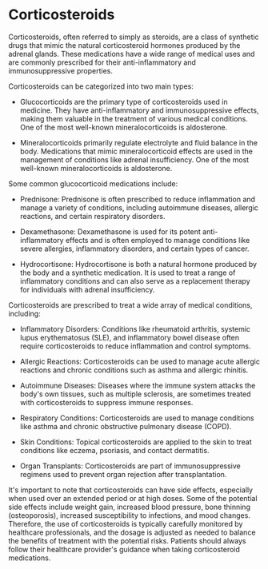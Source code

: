 # Corticosteroids

Corticosteroids, often referred to simply as steroids, are a class of synthetic drugs that mimic the natural corticosteroid hormones produced by the adrenal glands. These medications have a wide range of medical uses and are commonly prescribed for their anti-inflammatory and immunosuppressive properties. 

Corticosteroids can be categorized into two main types:

* Glucocorticoids are the primary type of corticosteroids used in medicine. They have anti-inflammatory and immunosuppressive effects, making them valuable in the treatment of various medical conditions. 
 One of the most well-known mineralocorticoids is aldosterone. 

* Mineralocorticoids primarily regulate electrolyte and fluid balance in the body. Medications that mimic mineralocorticoid effects are used in the management of conditions like adrenal insufficiency. One of the most well-known mineralocorticoids is aldosterone. 

Some common glucocorticoid medications include:

* Prednisone: Prednisone is often prescribed to reduce inflammation and manage a variety of conditions, including autoimmune diseases, allergic reactions, and certain respiratory disorders.

* Dexamethasone: Dexamethasone is used for its potent anti-inflammatory effects and is often employed to manage conditions like severe allergies, inflammatory disorders, and certain types of cancer.

* Hydrocortisone: Hydrocortisone is both a natural hormone produced by the body and a synthetic medication. It is used to treat a range of inflammatory conditions and can also serve as a replacement therapy for individuals with adrenal insufficiency.

Corticosteroids are prescribed to treat a wide array of medical conditions, including:

* Inflammatory Disorders: Conditions like rheumatoid arthritis, systemic lupus erythematosus (SLE), and inflammatory bowel disease often require corticosteroids to reduce inflammation and control symptoms.

* Allergic Reactions: Corticosteroids can be used to manage acute allergic reactions and chronic conditions such as asthma and allergic rhinitis.

* Autoimmune Diseases: Diseases where the immune system attacks the body's own tissues, such as multiple sclerosis, are sometimes treated with corticosteroids to suppress immune responses.

* Respiratory Conditions: Corticosteroids are used to manage conditions like asthma and chronic obstructive pulmonary disease (COPD).

* Skin Conditions: Topical corticosteroids are applied to the skin to treat conditions like eczema, psoriasis, and contact dermatitis.

* Organ Transplants: Corticosteroids are part of immunosuppressive regimens used to prevent organ rejection after transplantation.

It's important to note that corticosteroids can have side effects, especially when used over an extended period or at high doses. Some of the potential side effects include weight gain, increased blood pressure, bone thinning (osteoporosis), increased susceptibility to infections, and mood changes. Therefore, the use of corticosteroids is typically carefully monitored by healthcare professionals, and the dosage is adjusted as needed to balance the benefits of treatment with the potential risks. Patients should always follow their healthcare provider's guidance when taking corticosteroid medications.
